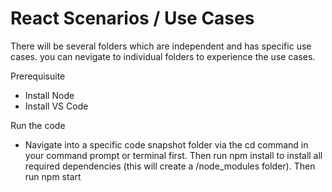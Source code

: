 # React Scenarios / Use Cases 
There will be several folders which are independent and has specific use cases. you can nevigate to individual folders to experience the use cases.

Prerequisuite
- Install Node
- Install VS Code

Run the code
- Navigate into a specific code snapshot folder via the cd command in your command prompt or terminal first.
Then run npm install to install all required dependencies (this will create a /node_modules folder).
Then run npm start
